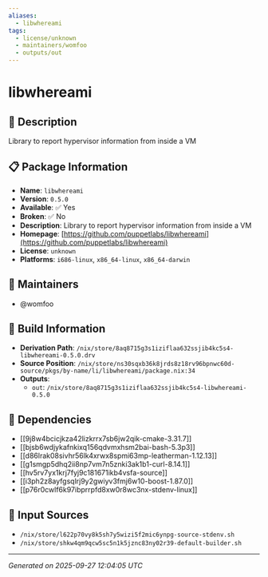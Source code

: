 ```yaml
---
aliases:
  - libwhereami
tags:
  - license/unknown
  - maintainers/womfoo
  - outputs/out
---
```


# libwhereami

## 📝 Description

Library to report hypervisor information from inside a VM

## 📋 Package Information

- **Name**: `libwhereami`
- **Version**: `0.5.0`
- **Available**: ✅ Yes
- **Broken**: ✅ No
- **Description**: Library to report hypervisor information from inside a VM
- **Homepage**: [https://github.com/puppetlabs/libwhereami](https://github.com/puppetlabs/libwhereami)
- **License**: `unknown`
- **Platforms**: `i686-linux`, `x86_64-linux`, `x86_64-darwin`
## 👥 Maintainers

- @womfoo


## 🔧 Build Information

- **Derivation Path**: `/nix/store/8aq8715g3s1iziflaa632ssjib4kc5s4-libwhereami-0.5.0.drv`
- **Source Position**: `/nix/store/ns30sqxb36k8jrds8z18rv96bpnwc60d-source/pkgs/by-name/li/libwhereami/package.nix:34`
- **Outputs**:
  - `out`:  `/nix/store/8aq8715g3s1iziflaa632ssjib4kc5s4-libwhereami-0.5.0`

## 🔗 Dependencies

- [[9j8w4bcicjkza42lizkrrx7sb6jw2qik-cmake-3.31.7]]
- [[bjsb6wdjykafnkixq156qdvmxhsm2bai-bash-5.3p3]]
- [[d86lrak08sivhr56lk4xrwx8spmi63mp-leatherman-1.12.13]]
- [[g1smgp5dhq2ii8np7vm7n5znki3ak1b1-curl-8.14.1]]
- [[hv5rv7yx1krj7fyj9c181671ikb4vsfa-source]]
- [[i3ph2z8ayfgsqlrj9y2gwiyv3fmj6w10-boost-1.87.0]]
- [[p76r0cwlf6k97ibprrpfd8xw0r8wc3nx-stdenv-linux]]

## 📁 Input Sources

- `/nix/store/l622p70vy8k5sh7y5wizi5f2mic6ynpg-source-stdenv.sh`
- `/nix/store/shkw4qm9qcw5sc5n1k5jznc83ny02r39-default-builder.sh`

---
*Generated on 2025-09-27 12:04:05 UTC*
